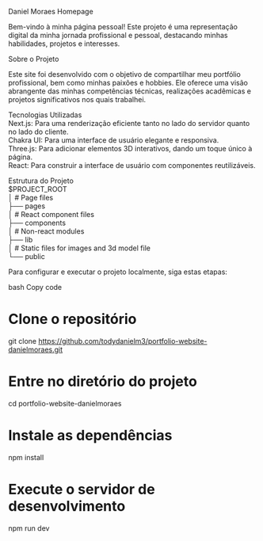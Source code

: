 Daniel Moraes Homepage   

Bem-vindo à minha página pessoal! Este projeto é uma representação digital da minha jornada profissional e pessoal, destacando minhas habilidades, projetos e interesses.  

Sobre o Projeto  

Este site foi desenvolvido com o objetivo de compartilhar meu portfólio profissional, bem como minhas paixões e hobbies. Ele oferece uma visão abrangente das minhas competências técnicas, realizações acadêmicas e projetos significativos nos quais trabalhei.

Tecnologias Utilizadas  
Next.js: Para uma renderização eficiente tanto no lado do servidor quanto no lado do cliente.  
Chakra UI: Para uma interface de usuário elegante e responsiva.  
Three.js: Para adicionar elementos 3D interativos, dando um toque único à página.  
React: Para construir a interface de usuário com componentes reutilizáveis.  

Estrutura do Projeto  
$PROJECT_ROOT  
│   # Page files  
├── pages  
│   # React component files  
├── components  
│   # Non-react modules  
├── lib  
│   # Static files for images and 3d model file  
└── public  

Para configurar e executar o projeto localmente, siga estas etapas:

bash
Copy code
# Clone o repositório  
git clone https://github.com/todydanielm3/portfolio-website-danielmoraes.git  

# Entre no diretório do projeto  
cd portfolio-website-danielmoraes  

# Instale as dependências  
npm install  

# Execute o servidor de desenvolvimento  
npm run dev  
